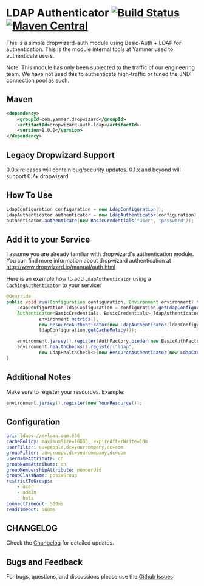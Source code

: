 LDAP Authenticator [![Build Status](https://travis-ci.org/yammer/dropwizard-auth-ldap.svg)](https://travis-ci.org/yammer/dropwizard-auth-ldap) [![Maven Central](https://maven-badges.herokuapp.com/maven-central/com.yammer.dropwizard/dropwizard-auth-ldap/badge.svg)](https://maven-badges.herokuapp.com/maven-central/com.yammer.dropwizard/dropwizard-auth-ldap)
==================

This is a simple dropwizard-auth module using Basic-Auth + LDAP for authentication. This is the module internal tools at Yammer
used to authenticate users.

Note: This module has only been subjected to the traffic of our engineering team. We have not used this to authenticate high-traffic or
tuned the JNDI connection pool as such.

Maven
-----
   
```xml
<dependency>
    <groupId>com.yammer.dropwizard</groupId>
    <artifactId>dropwizard-auth-ldap</artifactId>
    <version>1.0.0</version>
</dependency>
```

Legacy Dropwizard Support
------------------
0.0.x releases will contain bug/security updates.
0.1.x and beyond will support 0.7+ dropwizard

How To Use
----------

```java
LdapConfiguration configuration = new LdapConfiguration();
LdapAuthenticator authenticator = new LdapAuthenticator(configuration);
authenticator.authenticate(new BasicCredentials("user", "password"));
```

Add it to your Service
----------------------

I assume you are already familiar with dropwizard's authentication module.
You can find more information about dropwizard authentication at http://www.dropwizard.io/manual/auth.html

Here is an example how to add `LdapAuthenticator` using a `CachingAuthenticator` to your service:

```java
@Override
public void run(Configuration configuration, Environment environment) throws Exception {
    LdapConfiguration ldapConfiguration = configuration.getLdapConfiguration();
    Authenticator<BasicCredentials, BasicCredentials> ldapAuthenticator = new CachingAuthenticator<>(
            environment.metrics(),
            new ResourceAuthenticator(new LdapAuthenticator(ldapConfiguration)),
            ldapConfiguration.getCachePolicy());

    environment.jersey().register(AuthFactory.binder(new BasicAuthFactory<>(ldapAuthenticator, "realm", BasicCredentials.class));
    environment.healthChecks().register("ldap",
            new LdapHealthCheck<>(new ResourceAuthenticator(new LdapCanAuthenticate(ldapConfiguration))));
}
```

Additional Notes
----------------------

Make sure to register your resources. Example:

```java
environment.jersey().register(new YourResource());
```
Configuration
-------------

```yml
uri: ldaps://myldap.com:636
cachePolicy: maximumSize=10000, expireAfterWrite=10m
userFilter: ou=people,dc=yourcompany,dc=com
groupFilter: ou=groups,dc=yourcompany,dc=com
userNameAttribute: cn
groupNameAttribute: cn
groupMembershipAttribute: memberUid
groupClassName: posixGroup
restrictToGroups:
    - user
    - admin
    - bots
connectTimeout: 500ms
readTimeout: 500ms
```

CHANGELOG
---------
Check the [Changelog](https://github.com/yammer/dropwizard-auth-ldap/blob/master/CHANGELOG.md) for detailed updates.

Bugs and Feedback
-----------------
For bugs, questions, and discussions please use the [Github Issues](https://github.com/yammer/dropwizard-auth-ldap/issues)
